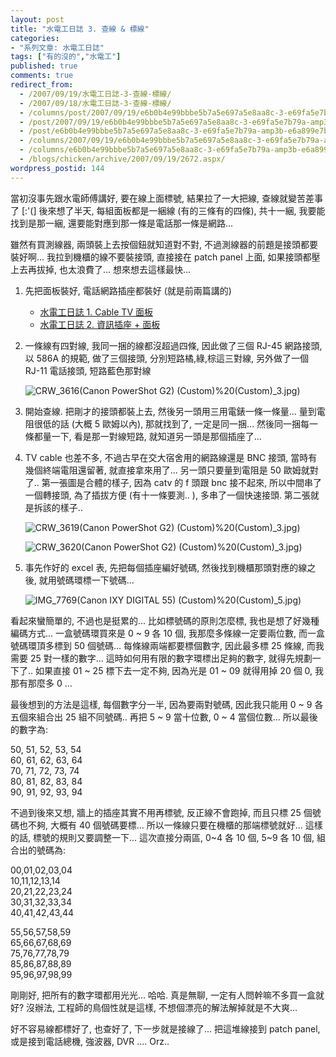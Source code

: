 ```yaml
---
layout: post
title: "水電工日誌 3. 查線 & 標線"
categories:
- "系列文章: 水電工日誌"
tags: ["有的沒的","水電工"]
published: true
comments: true
redirect_from:
  - /2007/09/19/水電工日誌-3-查線-標線/
  - /2007/09/18/水電工日誌-3-查線-標線/
  - /columns/post/2007/09/19/e6b0b4e99bbbe5b7a5e697a5e8aa8c-3-e69fa5e7b79a-amp3b-e6a899e7b79a.aspx/
  - /post/2007/09/19/e6b0b4e99bbbe5b7a5e697a5e8aa8c-3-e69fa5e7b79a-amp3b-e6a899e7b79a.aspx/
  - /post/e6b0b4e99bbbe5b7a5e697a5e8aa8c-3-e69fa5e7b79a-amp3b-e6a899e7b79a.aspx/
  - /columns/2007/09/19/e6b0b4e99bbbe5b7a5e697a5e8aa8c-3-e69fa5e7b79a-amp3b-e6a899e7b79a.aspx/
  - /columns/e6b0b4e99bbbe5b7a5e697a5e8aa8c-3-e69fa5e7b79a-amp3b-e6a899e7b79a.aspx/
  - /blogs/chicken/archive/2007/09/19/2672.aspx/
wordpress_postid: 144
---
```


當初沒事先跟水電師傅講好, 要在線上面標號, 結果拉了一大把線, 查線就變苦差事了 [:'(] 後來想了半天, 每組面板都是一綑線 (有的三條有的四條), 共十一綑, 我要能找到是那一綑, 還要能對應到那一條是電話那一條是網路... 

雖然有買測線器, 兩頭裝上去按個鈕就知道對不對, 不過測線器的前題是接頭都要裝好啊... 我拉到機櫃的線不要裝接頭, 直接接在 patch panel 上面, 如果接頭都壓上去再拔掉, 也太浪費了... 想來想去這樣最快...

1. 先把面板裝好, 電話網路插座都裝好 (就是前兩篇講的)
   - [水電工日誌 1. Cable TV 面板](/post/e6b0b4e99bbbe5b7a5e697a5e8aa8c-1-Cable-TV-e99da2e69dbf.aspx)
   - [水電工日誌 2. 資訊插座 + 面板](/post/e6b0b4e99bbbe5b7a5e697a5e8aa8c-2-e8b387e8a88ae68f92e5baa7-2b-e99da2e69dbf.aspx)

2. 一條線有四對線, 我同一捆的線都沒超過四條, 因此做了三個 RJ-45 網路接頭, 以 586A 的規範, 做了三個接頭, 分別短路橘,綠,棕這三對線, 另外做了一個 RJ-11 電話接頭, 短路藍色那對線
   
   ![CRW_3616(Canon PowerShot G2) (Custom)](/images/2007-09-19-electrician-diary-3-wire-tracing-labeling/CRW_3616(Canon%20PowerShot%20G2)%20(Custom)_3.jpg)%20(Custom)_3.jpg)

3. 開始查線. 把剛才的接頭都裝上去, 然後另一頭用三用電錶一條一條量... 量到電阻很低的話 (大概 5 歐姆以內), 那就找到了, 一定是同一捆... 然後同一捆每一條都量一下, 看是那一對線短路, 就知道另一頭是那個插座了...

4. TV cable 也差不多, 不過古早在交大宿舍用的網路線還是 BNC 接頭, 當時有幾個終端電阻還留著, 就直接拿來用了... 另一頭只要量到電阻是 50 歐姆就對了.. 第一張圖是合體的樣子, 因為 catv 的 f 頭跟 bnc 接不起來, 所以中間串了一個轉接頭, 為了插拔方便 (有十一條要測.. ), 多串了一個快速接頭. 第二張就是拆該的樣子..
   
   ![CRW_3619(Canon PowerShot G2) (Custom)](/images/2007-09-19-electrician-diary-3-wire-tracing-labeling/CRW_3619(Canon%20PowerShot%20G2)%20(Custom)_3.jpg)%20(Custom)_3.jpg)
   
   ![CRW_3620(Canon PowerShot G2) (Custom)](/images/2007-09-19-electrician-diary-3-wire-tracing-labeling/CRW_3620(Canon%20PowerShot%20G2)%20(Custom)_3.jpg)%20(Custom)_3.jpg)

5. 事先作好的 excel 表, 先把每個插座編好號碼, 然後找到機櫃那頭對應的線之後, 就用號碼環標一下號碼... 
   
   ![IMG_7769(Canon IXY DIGITAL 55) (Custom)](/images/2007-09-19-electrician-diary-3-wire-tracing-labeling/IMG_7769(Canon%20IXY%20DIGITAL%2055)%20(Custom)_5.jpg)%20(Custom)_5.jpg)

看起來蠻簡單的, 不過也是挺累的... 比如標號碼的原則怎麼標, 我也是想了好幾種編碼方式... 一盒號碼環買來是 0 ~ 9 各 10 個, 我那麼多條線一定要兩位數, 而一盒號碼環頂多標到 50 個號碼... 每條線兩端都要標個數字, 因此最多標 25 條線, 而我需要 25 對一樣的數字... 這時如何用有限的數字環標出足夠的數字, 就得先規劃一下了.. 如果直接 01 ~ 25 標下去一定不夠, 因為光是 01 ~ 09 就得用掉 20 個 0, 我那有那麼多 0 ... 

最後想到的方法是這樣, 每個數字分一半, 因為要兩對號碼, 因此我只能用 0 ~ 9 各五個來組合出 25 組不同號碼.. 再把 5 ~ 9 當十位數, 0 ~ 4 當個位數... 所以最後的數字為:

50, 51, 52, 53, 54  
60, 61, 62, 63, 64  
70, 71, 72, 73, 74  
80, 81, 82, 83, 84  
90, 91, 92, 93, 94

不過到後來又想, 牆上的插座其實不用再標號, 反正線不會跑掉, 而且只標 25 個號碼也不夠, 大概有 40 個號碼要標... 所以一條線只要在機櫃的那端標號就好... 這樣的話, 標號的規則又要調整一下... 這次直接分兩區, 0~4 各 10 個, 5~9 各 10 個, 組合出的號碼為:

00,01,02,03,04  
10,11,12,13,14  
20,21,22,23,24  
30,31,32,33,34  
40,41,42,43,44

55,56,57,58,59  
65,66,67,68,69  
75,76,77,78,79  
85,86,87,88,89  
95,96,97,98,99

剛剛好, 把所有的數字環都用光光... 哈哈. 真是無聊, 一定有人問幹嘛不多買一盒就好? 沒辦法, 工程師的鳥個性就是這樣, 不想個漂亮的解法解掉就是不大爽...

好不容易線都標好了, 也查好了, 下一步就是接線了... 把這堆線接到 patch panel, 或是接到電話總機, 強波器, DVR .... Orz..
